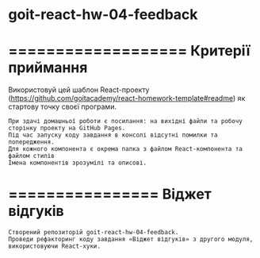 # goit-react-hw-04-feedback
===================
Критерії приймання
===================
Використовуй цей шаблон React-проекту (https://github.com/goitacademy/react-homework-template#readme) як стартову точку своєї програми.

    При здачі домашньої роботи є посилання: на вихідні файли та робочу сторінку проекту на GitHub Pages.
    Під час запуску коду завдання в консолі відсутні помилки та попередження.
    Для кожного компонента є окрема папка з файлом React-компонента та файлом стилів
    Імена компонентів зрозумілі та описові.
================
Віджет відгуків
================
    Створений репозиторій goit-react-hw-04-feedback.
    Проведи рефакторинг коду завдання «Віджет відгуків» з другого модуля, використовуючи React-хуки.
